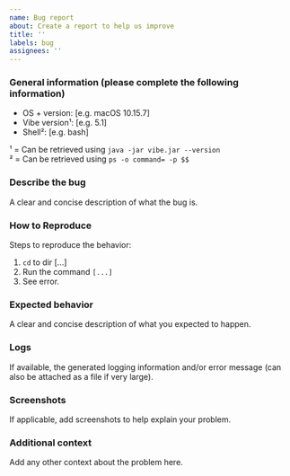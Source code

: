 ```yaml
---
name: Bug report
about: Create a report to help us improve
title: ''
labels: bug
assignees: ''
---
```


### General information (please complete the following information)
- OS + version: [e.g. macOS 10.15.7]
- Vibe version¹: [e.g. 5.1]
- Shell²: [e.g. bash]

¹ = Can be retrieved using `java -jar vibe.jar --version`  
² = Can be retrieved using `ps -o command= -p $$`

### Describe the bug
A clear and concise description of what the bug is.

### How to Reproduce
Steps to reproduce the behavior:
1. `cd` to dir [...]
2. Run the command `[...]`
3. See error.

### Expected behavior
A clear and concise description of what you expected to happen.

### Logs
If available, the generated logging information and/or error message (can also be attached as a file if very large).

### Screenshots
If applicable, add screenshots to help explain your problem.

### Additional context
Add any other context about the problem here.
